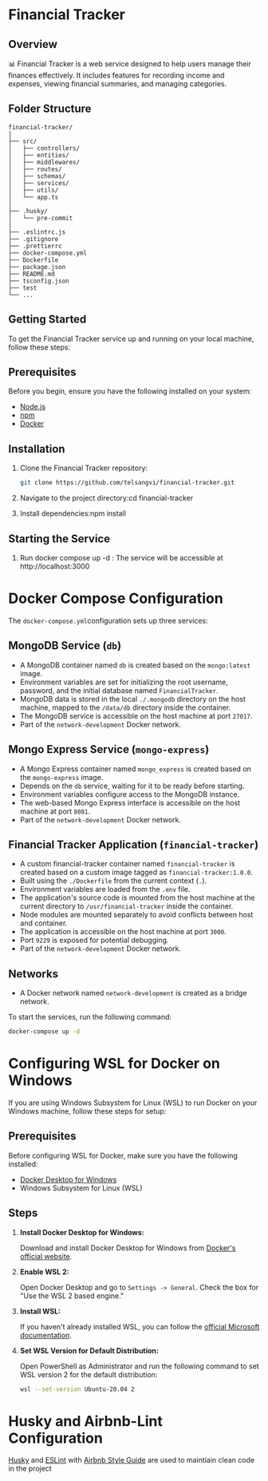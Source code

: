 # Financial Tracker

## Overview

📊 Financial Tracker is a web service designed to help users manage their finances effectively. It includes features for recording income and expenses, viewing financial summaries, and managing categories.

## Folder Structure

```plaintext
financial-tracker/
│
├── src/
│   ├── controllers/
│   ├── entities/
│   ├── middlewares/
│   ├── routes/
│   ├── schemas/
│   ├── services/
│   ├── utils/
│   └── app.ts
│
├── .husky/
│   └── pre-commit
│
├── .eslintrc.js
├── .gitignore
├── .prettierrc
├── docker-compose.yml
├── Dockerfile
├── package.json
├── README.md
├── tsconfig.json
├── test
└── ...
```

## Getting Started

To get the Financial Tracker service up and running on your local machine, follow these steps:

## Prerequisites

Before you begin, ensure you have the following installed on your system:

- [Node.js](https://nodejs.org/)
- [npm](https://www.npmjs.com/)
- [Docker](https://www.docker.com/)

## Installation

1. Clone the Financial Tracker repository:

   ```bash
   git clone https://github.com/telsangvi/financial-tracker.git
2. Navigate to the project directory:cd financial-tracker
3. Install dependencies:npm install

## Starting the Service
1. Run docker compose up -d : The service will be accessible at http://localhost:3000

# Docker Compose Configuration
The `docker-compose.yml`configuration sets up three services:

## MongoDB Service (`db`)

- A MongoDB container named `db` is created based on the `mongo:latest` image.
- Environment variables are set for initializing the root username, password, and the initial database named `FinancialTracker`.
- MongoDB data is stored in the local `./.mongodb` directory on the host machine, mapped to the `/data/db` directory inside the container.
- The MongoDB service is accessible on the host machine at port `27017`.
- Part of the `network-development` Docker network.

## Mongo Express Service (`mongo-express`)

- A Mongo Express container named `mongo_express` is created based on the `mongo-express` image.
- Depends on the `db` service, waiting for it to be ready before starting.
- Environment variables configure access to the MongoDB instance.
- The web-based Mongo Express interface is accessible on the host machine at port `8081`.
- Part of the `network-development` Docker network.

## Financial Tracker Application (`financial-tracker`)

- A custom financial-tracker container named `financial-tracker` is created based on a custom image tagged as `financial-tracker:1.0.0`.
- Built using the `./Dockerfile` from the current context (`.`).
- Environment variables are loaded from the `.env` file.
- The application's source code is mounted from the host machine at the current directory to `/usr/financial-tracker` inside the container.
- Node modules are mounted separately to avoid conflicts between host and container.
- The application is accessible on the host machine at port `3000`.
- Port `9229` is exposed for potential debugging.
- Part of the `network-development` Docker network.

## Networks

- A Docker network named `network-development` is created as a bridge network.

To start the services, run the following command:

```bash
docker-compose up -d
```

# Configuring WSL for Docker on Windows

If you are using Windows Subsystem for Linux (WSL) to run Docker on your Windows machine, follow these steps for setup:

## Prerequisites

Before configuring WSL for Docker, make sure you have the following installed:

- [Docker Desktop for Windows](https://www.docker.com/products/docker-desktop)
- Windows Subsystem for Linux (WSL)

## Steps

1. **Install Docker Desktop for Windows:**

   Download and install Docker Desktop for Windows from [Docker's official website](https://www.docker.com/products/docker-desktop).

2. **Enable WSL 2:**

   Open Docker Desktop and go to `Settings -> General`. Check the box for "Use the WSL 2 based engine."

3. **Install WSL:**

   If you haven't already installed WSL, you can follow the [official Microsoft documentation](https://docs.microsoft.com/en-us/windows/wsl/install).

4. **Set WSL Version for Default Distribution:**

   Open PowerShell as Administrator and run the following command to set WSL version 2 for the default distribution:

   ```bash
   wsl --set-version Ubuntu-20.04 2
   
# Husky and Airbnb-Lint Configuration

[Husky](https://github.com/typicode/husky) and [ESLint](https://eslint.org/) with [Airbnb Style Guide](https://github.com/airbnb/javascript) are used to maintiain clean code in the project
